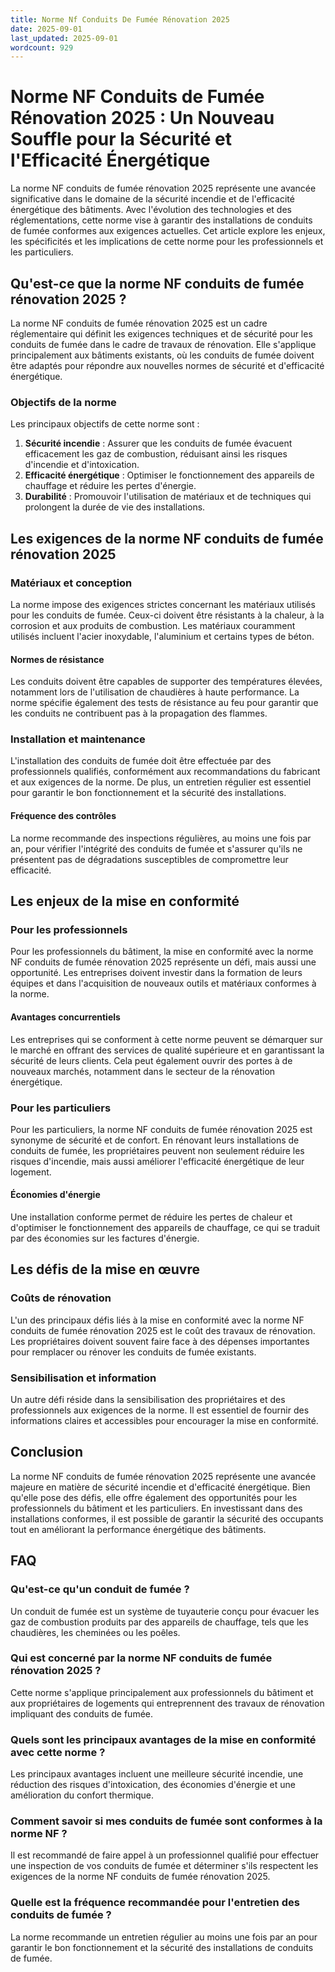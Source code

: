 ```yaml
---
title: Norme Nf Conduits De Fumée Rénovation 2025
date: 2025-09-01
last_updated: 2025-09-01
wordcount: 929
---
```


# Norme NF Conduits de Fumée Rénovation 2025 : Un Nouveau Souffle pour la Sécurité et l'Efficacité Énergétique

La norme NF conduits de fumée rénovation 2025 représente une avancée significative dans le domaine de la sécurité incendie et de l'efficacité énergétique des bâtiments. Avec l'évolution des technologies et des réglementations, cette norme vise à garantir des installations de conduits de fumée conformes aux exigences actuelles. Cet article explore les enjeux, les spécificités et les implications de cette norme pour les professionnels et les particuliers.

## Qu'est-ce que la norme NF conduits de fumée rénovation 2025 ?

La norme NF conduits de fumée rénovation 2025 est un cadre réglementaire qui définit les exigences techniques et de sécurité pour les conduits de fumée dans le cadre de travaux de rénovation. Elle s'applique principalement aux bâtiments existants, où les conduits de fumée doivent être adaptés pour répondre aux nouvelles normes de sécurité et d'efficacité énergétique.

### Objectifs de la norme

Les principaux objectifs de cette norme sont :

1. **Sécurité incendie** : Assurer que les conduits de fumée évacuent efficacement les gaz de combustion, réduisant ainsi les risques d'incendie et d'intoxication.
2. **Efficacité énergétique** : Optimiser le fonctionnement des appareils de chauffage et réduire les pertes d'énergie.
3. **Durabilité** : Promouvoir l'utilisation de matériaux et de techniques qui prolongent la durée de vie des installations.

## Les exigences de la norme NF conduits de fumée rénovation 2025

### Matériaux et conception

La norme impose des exigences strictes concernant les matériaux utilisés pour les conduits de fumée. Ceux-ci doivent être résistants à la chaleur, à la corrosion et aux produits de combustion. Les matériaux couramment utilisés incluent l'acier inoxydable, l'aluminium et certains types de béton.

#### Normes de résistance

Les conduits doivent être capables de supporter des températures élevées, notamment lors de l'utilisation de chaudières à haute performance. La norme spécifie également des tests de résistance au feu pour garantir que les conduits ne contribuent pas à la propagation des flammes.

### Installation et maintenance

L'installation des conduits de fumée doit être effectuée par des professionnels qualifiés, conformément aux recommandations du fabricant et aux exigences de la norme. De plus, un entretien régulier est essentiel pour garantir le bon fonctionnement et la sécurité des installations.

#### Fréquence des contrôles

La norme recommande des inspections régulières, au moins une fois par an, pour vérifier l'intégrité des conduits de fumée et s'assurer qu'ils ne présentent pas de dégradations susceptibles de compromettre leur efficacité.

## Les enjeux de la mise en conformité

### Pour les professionnels

Pour les professionnels du bâtiment, la mise en conformité avec la norme NF conduits de fumée rénovation 2025 représente un défi, mais aussi une opportunité. Les entreprises doivent investir dans la formation de leurs équipes et dans l'acquisition de nouveaux outils et matériaux conformes à la norme.

#### Avantages concurrentiels

Les entreprises qui se conforment à cette norme peuvent se démarquer sur le marché en offrant des services de qualité supérieure et en garantissant la sécurité de leurs clients. Cela peut également ouvrir des portes à de nouveaux marchés, notamment dans le secteur de la rénovation énergétique.

### Pour les particuliers

Pour les particuliers, la norme NF conduits de fumée rénovation 2025 est synonyme de sécurité et de confort. En rénovant leurs installations de conduits de fumée, les propriétaires peuvent non seulement réduire les risques d'incendie, mais aussi améliorer l'efficacité énergétique de leur logement.

#### Économies d'énergie

Une installation conforme permet de réduire les pertes de chaleur et d'optimiser le fonctionnement des appareils de chauffage, ce qui se traduit par des économies sur les factures d'énergie.

## Les défis de la mise en œuvre

### Coûts de rénovation

L'un des principaux défis liés à la mise en conformité avec la norme NF conduits de fumée rénovation 2025 est le coût des travaux de rénovation. Les propriétaires doivent souvent faire face à des dépenses importantes pour remplacer ou rénover les conduits de fumée existants.

### Sensibilisation et information

Un autre défi réside dans la sensibilisation des propriétaires et des professionnels aux exigences de la norme. Il est essentiel de fournir des informations claires et accessibles pour encourager la mise en conformité.

## Conclusion

La norme NF conduits de fumée rénovation 2025 représente une avancée majeure en matière de sécurité incendie et d'efficacité énergétique. Bien qu'elle pose des défis, elle offre également des opportunités pour les professionnels du bâtiment et les particuliers. En investissant dans des installations conformes, il est possible de garantir la sécurité des occupants tout en améliorant la performance énergétique des bâtiments.

## FAQ

### Qu'est-ce qu'un conduit de fumée ?

Un conduit de fumée est un système de tuyauterie conçu pour évacuer les gaz de combustion produits par des appareils de chauffage, tels que les chaudières, les cheminées ou les poêles.

### Qui est concerné par la norme NF conduits de fumée rénovation 2025 ?

Cette norme s'applique principalement aux professionnels du bâtiment et aux propriétaires de logements qui entreprennent des travaux de rénovation impliquant des conduits de fumée.

### Quels sont les principaux avantages de la mise en conformité avec cette norme ?

Les principaux avantages incluent une meilleure sécurité incendie, une réduction des risques d'intoxication, des économies d'énergie et une amélioration du confort thermique.

### Comment savoir si mes conduits de fumée sont conformes à la norme NF ?

Il est recommandé de faire appel à un professionnel qualifié pour effectuer une inspection de vos conduits de fumée et déterminer s'ils respectent les exigences de la norme NF conduits de fumée rénovation 2025.

### Quelle est la fréquence recommandée pour l'entretien des conduits de fumée ?

La norme recommande un entretien régulier au moins une fois par an pour garantir le bon fonctionnement et la sécurité des installations de conduits de fumée.